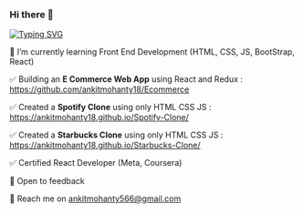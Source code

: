### Hi there 👋

[![Typing SVG](https://readme-typing-svg.herokuapp.com/?lines=Front+End+Developer;On+100+Days+of+Code+Challenge)](https://git.io/typing-svg)
<!--
**ankitmohanty18/ankitmohanty18** is a ✨ _special_ ✨ repository because its `README.md` (this file) appears on your GitHub profile.

Here are some ideas to get you started:

 - 🔭 I’m currently working on
🌱 I’m currently learning Front End Development (HTML, CSS & JS)  

- 👯 I’m looking to collaborate on ...
- 🤔 I’m looking for help with ...
- 💬 Ask me about ...
- 📫 How to reach me: ...
- 😄 Pronouns: ...
- ⚡ Fun fact: ...
-->
🌱 I’m currently learning Front End Development (HTML, CSS, JS, BootStrap, React)  

✅ Building an **E Commerce Web App** using React and Redux : https://github.com/ankitmohanty18/Ecommerce 

✅ Created a **Spotify Clone** using only HTML CSS JS : https://ankitmohanty18.github.io/Spotify-Clone/ 

✅ Created a **Starbucks Clone** using only HTML CSS JS : https://ankitmohanty18.github.io/Starbucks-Clone/

✅ Certified React Developer (Meta, Coursera)

💬 Open to feedback  

📧 Reach me on ankitmohanty566@gmail.com

